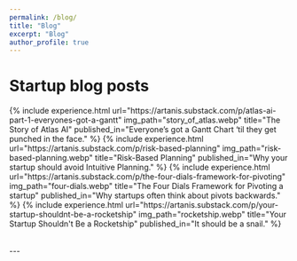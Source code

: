 ```yaml
---
permalink: /blog/
title: "Blog"
excerpt: "Blog"
author_profile: true
---
```


Startup blog posts
======
<table style="border: none">  
	{%  include experience.html
		url="https://artanis.substack.com/p/atlas-ai-part-1-everyones-got-a-gantt"
		img_path="story_of_atlas.webp"
		title="The Story of Atlas AI"
    published_in="Everyone’s got a Gantt Chart ‘til they get punched in the face."
	%}
	{%  include experience.html
		url="https://artanis.substack.com/p/risk-based-planning"
		img_path="risk-based-planning.webp"
		title="Risk-Based Planning"
    published_in="Why your startup should avoid Intuitive Planning."
	%}
	{%  include experience.html
		url="https://artanis.substack.com/p/the-four-dials-framework-for-pivoting"
		img_path="four-dials.webp"
		title="The Four Dials Framework for Pivoting a startup"
    published_in="Why startups often think about pivots backwards."
	%}
	{%  include experience.html
		url="https://artanis.substack.com/p/your-startup-shouldnt-be-a-rocketship"
		img_path="rocketship.webp"
		title="Your Startup Shouldn't Be a Rocketship"
    published_in="It should be a snail."
	%}

</table>
---